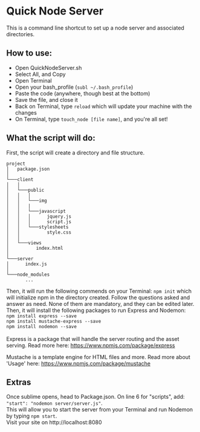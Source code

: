 # Quick Node Server

This is a command line shortcut to set up a node server and associated directories.

## How to use:

- Open QuickNodeServer.sh
- Select All, and Copy
- Open Terminal 
- Open your bash_profile (``subl ~/.bash_profile``)
- Paste the code (anywhere, though best at the bottom)
- Save the file, and close it
- Back on Terminal, type ``reload`` which will update your machine with the changes
- On Terminal, type ``touch_node [file name]``, and you're all set!

## What the script will do:
First, the script will create a directory and file structure.

```
project
│   package.json
│
└───client
│   │
│   └───public
│   │   │
│   │   └───img
│   │   |
│   │   └───javascript
│   │   │      jquery.js
│   │   │      script.js
│   │   └───stylesheets
│   │          style.css
│   │
│   └───views
│          index.html
│   
└───server
│      index.js
│      
└───node_modules
       ...
```

Then, it will run the following commends on your Terminal:
``npm init`` which will initialize npm in the directory created. Follow the questions asked
and answer as need. None of them are mandatory, and they can be edited later. <br>
Then, it will install the following packages to run Express and Nodemon: <br>
``npm install express --save`` <br>
``npm install mustache-express --save`` <br>
``npm install nodemon --save`` <br><br>
Express is a package that will handle the server routing and the asset serving. Read more here: https://www.npmjs.com/package/express <br>

Mustache is a template engine for HTML files and more. Read more about 'Usage' here: https://www.npmjs.com/package/mustache

## Extras
Once sublime opens, head to Package.json. On line 6 for "scripts", add:
``"start": "nodemon server/server.js"``. <br>
This will allow you to start the server from your Terminal and run Nodemon by typing ``npm start``.<br>
Visit your site on http://localhost:8080
